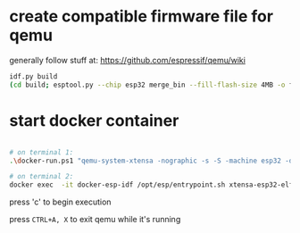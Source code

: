 # create compatible firmware file for qemu

generally follow stuff at: https://github.com/espressif/qemu/wiki

```bash
idf.py build
(cd build; esptool.py --chip esp32 merge_bin --fill-flash-size 4MB -o flash_image.bin @flash_args)
```

# start docker container

```bash

# on terminal 1:
.\docker-run.ps1 "qemu-system-xtensa -nographic -s -S -machine esp32 -drive file=build/flash_image.bin,if=mtd,format=raw"

# on terminal 2:
docker exec  -it docker-esp-idf /opt/esp/entrypoint.sh xtensa-esp32-elf-gdb build/rfpay.elf -x gdbinit
```

press 'c' to begin execution

press ```CTRL+A, X``` to exit qemu while it's running